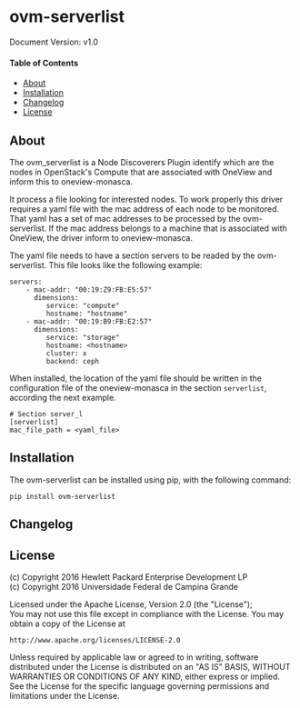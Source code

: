 # ovm-serverlist

Document Version: v1.0

#### Table of Contents

- [About](#about)
- [Installation](#installation)
- [Changelog](#changelog)
- [License](#license)

## About

The ovm_serverlist is a Node Discoverers Plugin identify which are the nodes in
OpenStack's Compute that are associated with OneView and inform this to oneview-monasca.

It process a file looking for interested nodes. To work
properly this driver requires a yaml file with the mac address of each node to be
monitored. That yaml has a set of mac addresses to be processed by the
ovm-serverlist. If the mac address belongs to a machine that is associated with
OneView, the driver inform to oneview-monasca.

The yaml file needs to have a section servers to be readed by the ovm-serverlist.
This file looks like the following example:

```
servers:
    - mac-addr: "00:19:Z9:FB:E5:57"
      dimensions:
         service: "compute"
         hostname: "hostname"
    - mac-addr: "00:19:B9:FB:E2:57"
      dimensions:
         service: "storage"
         hostname: <hostname>
         cluster: x
         backend: ceph

```

When installed, the location of the yaml file should be written in the
configuration file of the oneview-monasca in the section `serverlist`, according
the next example.

```
# Section server_l
[serverlist]
mac_file_path = <yaml_file>
```

## Installation

The ovm-serverlist can be installed using pip, with the following command:

    pip install ovm-serverlist

## Changelog

## License

(c) Copyright 2016 Hewlett Packard Enterprise Development LP  
(c) Copyright 2016 Universidade Federal de Campina Grande  

Licensed under the Apache License, Version 2.0 (the "License");  
You may not use this file except in compliance with the License. You may obtain
a copy of the License at

    http://www.apache.org/licenses/LICENSE-2.0

Unless required by applicable law or agreed to in writing, software
distributed under the License is distributed on an "AS IS" BASIS, WITHOUT
WARRANTIES OR CONDITIONS OF ANY KIND, either express or implied. See the
License for the specific language governing permissions and limitations
under the License.
